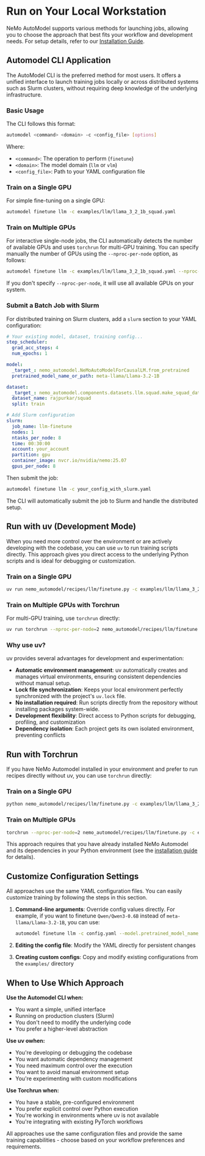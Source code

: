 # Run on Your Local Workstation

NeMo AutoModel supports various methods for launching jobs, allowing you to choose the approach that best fits your workflow and development needs. For setup details, refer to our [Installation Guide](../guides/installation.md).

## Automodel CLI Application

The AutoModel CLI is the preferred method for most users. It offers a unified interface to launch training jobs locally or across distributed systems such as Slurm clusters, without requiring deep knowledge of the underlying infrastructure.

### Basic Usage

The CLI follows this format:
```bash
automodel <command> <domain> -c <config_file> [options]
```

Where:
- `<command>`: The operation to perform (`finetune`)
- `<domain>`: The model domain (`llm` or `vlm`)
- `<config_file>`: Path to your YAML configuration file

### Train on a Single GPU

For simple fine-tuning on a single GPU:

```bash
automodel finetune llm -c examples/llm/llama_3_2_1b_squad.yaml
```

### Train on Multiple GPUs

For interactive single-node jobs, the CLI automatically detects the number of available GPUs and
uses `torchrun` for multi-GPU training. You can specify manually the number of GPUs using the `--nproc-per-node` option, as follows:

```bash
automodel finetune llm -c examples/llm/llama_3_2_1b_squad.yaml --nproc-per-node=2
```

If you don't specify `--nproc-per-node`, it will use all available GPUs on your system.

### Submit a Batch Job with Slurm

For distributed training on Slurm clusters, add a `slurm` section to your YAML configuration:

```yaml
# Your existing model, dataset, training config...
step_scheduler:
  grad_acc_steps: 4
  num_epochs: 1

model:
  _target_: nemo_automodel.NeMoAutoModelForCausalLM.from_pretrained
  pretrained_model_name_or_path: meta-llama/Llama-3.2-1B

dataset:
  _target_: nemo_automodel.components.datasets.llm.squad.make_squad_dataset
  dataset_name: rajpurkar/squad
  split: train

# Add Slurm configuration
slurm:
  job_name: llm-finetune
  nodes: 1
  ntasks_per_node: 8
  time: 00:30:00
  account: your_account
  partition: gpu
  container_image: nvcr.io/nvidia/nemo:25.07
  gpus_per_node: 8
```

Then submit the job:
```bash
automodel finetune llm -c your_config_with_slurm.yaml
```

The CLI will automatically submit the job to Slurm and handle the distributed setup.

## Run with uv (Development Mode)

When you need more control over the environment or are actively developing with the codebase, you can use `uv` to run training scripts directly. This approach gives you direct access to the underlying Python scripts and is ideal for debugging or customization.

### Train on a Single GPU

```bash
uv run nemo_automodel/recipes/llm/finetune.py -c examples/llm/llama_3_2_1b_squad.yaml
```

### Train on Multiple GPUs with Torchrun

For multi-GPU training, use `torchrun` directly:

```bash
uv run torchrun --nproc-per-node=2 nemo_automodel/recipes/llm/finetune.py -c examples/llm/llama_3_2_1b_squad.yaml
```

### Why use uv?

uv provides several advantages for development and experimentation:

- **Automatic environment management**: uv automatically creates and manages virtual environments, ensuring consistent dependencies without manual setup.
- **Lock file synchronization**: Keeps your local environment perfectly synchronized with the project's `uv.lock` file.
- **No installation required**: Run scripts directly from the repository without installing packages system-wide.
- **Development flexibility**: Direct access to Python scripts for debugging, profiling, and customization
- **Dependency isolation**: Each project gets its own isolated environment, preventing conflicts

## Run with Torchrun

If you have NeMo Automodel installed in your environment and prefer to run recipes directly without uv, you can use `torchrun` directly:

### Train on a Single GPU

```bash
python nemo_automodel/recipes/llm/finetune.py -c examples/llm/llama_3_2_1b_squad.yaml
```

### Train on Multiple GPUs

```bash
torchrun --nproc-per-node=2 nemo_automodel/recipes/llm/finetune.py -c examples/llm/llama_3_2_1b_squad.yaml
```

This approach requires that you have already installed NeMo Automodel and its dependencies in your Python environment (see the [installation guide](../guides/installation.md) for details).

## Customize Configuration Settings

All approaches use the same YAML configuration files. You can easily customize training by following the steps in this section.

1. **Command-line arguments**: Override config values directly.
For example, if you want to finetune `Qwen/Qwen3-0.6B` instead of `meta-llama/Llama-3.2-1B`, you can use:
   ```bash
   automodel finetune llm -c config.yaml --model.pretrained_model_name_or_path Qwen/Qwen3-0.6B
   ```

2. **Editing the config file**: Modify the YAML directly for persistent changes

3. **Creating custom configs**: Copy and modify existing configurations from the `examples/` directory

## When to Use Which Approach

**Use the Automodel CLI when:**
- You want a simple, unified interface
- Running on production clusters (Slurm)
- You don't need to modify the underlying code
- You prefer a higher-level abstraction

**Use uv owhen:**
- You're developing or debugging the codebase
- You want automatic dependency management
- You need maximum control over the execution
- You want to avoid manual environment setup
- You're experimenting with custom modifications

**Use Torchrun when:**
- You have a stable, pre-configured environment
- You prefer explicit control over Python execution
- You're working in environments where uv is not available
- You're integrating with existing PyTorch workflows

All approaches use the same configuration files and provide the same training capabilities - choose based on your workflow preferences and requirements.